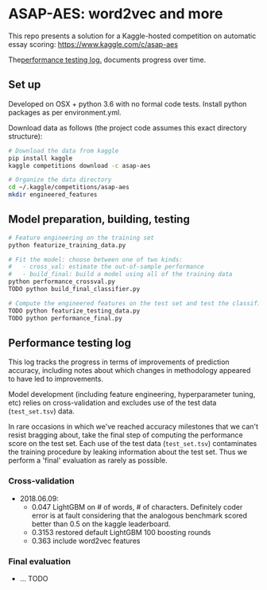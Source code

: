 # ASAP-AES: word2vec and more

This repo presents a solution for a Kaggle-hosted competition on automatic essay 
scoring: https://www.kaggle.com/c/asap-aes

The[performance testing log.](#Performance-testing-log) documents progress over time.

## Set up

Developed on OSX + python 3.6 with no formal code tests. Install python 
packages as per environment.yml.

Download data as follows (the project code assumes this exact directory structure): 

```bash
# Download the data from kaggle
pip install kaggle
kaggle competitions download -c asap-aes

# Organize the data directory
cd ~/.kaggle/competitions/asap-aes
mkdir engineered_features
```

## Model preparation, building, testing

```bash
# Feature engineering on the training set
python featurize_training_data.py

# Fit the model: choose between one of two kinds:
#   - cross_val: estimate the out-of-sample performance
#   - build_final: build a model using all of the training data
python performance_crossval.py
TODO python build_final_classifier.py

# Compute the engineered features on the test set and test the classifier
TODO python featurize_testing_data.py
TODO python performance_final.py
```

## Performance testing log

This log tracks the progress in terms of improvements of prediction accuracy, 
including notes about which changes in methodology appeared to have
led to improvements.

Model development (including feature engineering, hyperparameter tuning, etc) relies on
cross-validation and excludes use of the test data (`test_set.tsv`) data.

In rare occasions in which we've reached accuracy milestones that we can't resist 
bragging about, take the final step of computing the performance score on the test 
set. Each use of the test data (`test_set.tsv`) contaminates the training procedure by 
leaking information about the test set. Thus we perform a 'final' evaluation as rarely as possible. 

### Cross-validation

- 2018.06.09: 
    - 0.047 LightGBM on # of words, # of characters. Definitely coder error is at fault considering that the analogous benchmark scored better than 0.5 on the kaggle leaderboard.
    - 0.3153 restored default LightGBM 100 boosting rounds
    - 0.363 include word2vec features

### Final evaluation

- ... TODO
